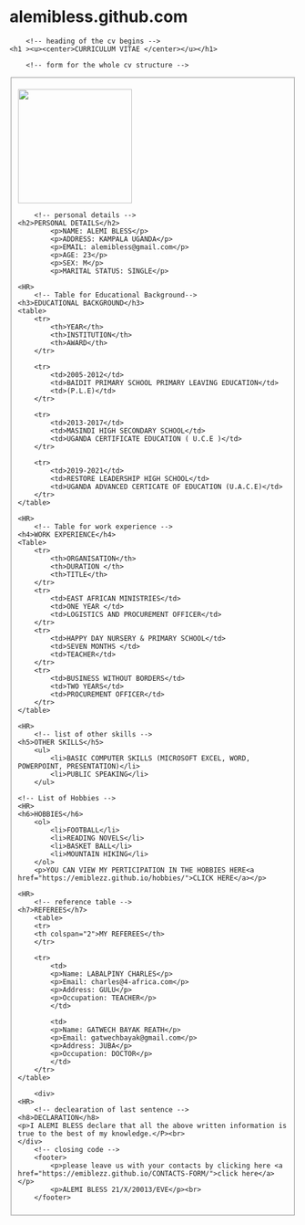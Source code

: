 # alemibless.github.com
<html>
<!-- the title of my website -->	
<head>
	<title>MY PERSONEL CV</title>
</head>
	
		<!-- heading of the cv begins -->
	<h1 ><u><center>CURRICULUM VITAE </center></u></h1>

		<!-- form for the whole cv structure -->
<body onmouseover=alert("Hello! welcome to my website. I believe great things are not made alone")>
<form>
	<fieldset>
		<!-- the frame for my picture -->

<img src="https://media-exp1.licdn.com/dms/image/C4E03AQFPTD7TZHE-cQ/profile-displayphoto-shrink_400_400/0/1660079051575?e=1665619200&v=beta&t=y4SZGnMa3Gw4tfjXHNm9AVqhXtwBIDH4wu2ZvFm8p7w"
height="200"
width="200" >

		<!-- personal details -->
	<h2>PERSONAL DETAILS</h2>
			<p>NAME: ALEMI BLESS</p>
			<p>ADDRESS: KAMPALA UGANDA</p>
			<p>EMAIL: alemibless@gmail.com</p>
			<p>AGE: 23</p>
			<p>SEX: M</p>
			<p>MARITAL STATUS: SINGLE</p>

	<HR>
		<!-- Table for Educational Background-->
	<h3>EDUCATIONAL BACKGROUND</h3>
	<table>
		<tr>
			<th>YEAR</th> 
			<th>INSTITUTION</th> 
			<th>AWARD</th>
		</tr>
		
		<tr>
			<td>2005-2012</td>
			<td>BAIDIT PRIMARY SCHOOL PRIMARY LEAVING EDUCATION</td>
			<td>(P.L.E)</td>
		</tr>

		<tr>
			<td>2013-2017</td> 
			<td>MASINDI HIGH SECONDARY SCHOOL</td> 
			<td>UGANDA CERTIFICATE EDUCATION ( U.C.E )</td>
		</tr>

		<tr>
			<td>2019-2021</td> 
			<td>RESTORE LEADERSHIP HIGH SCHOOL</td>
			<td>UGANDA ADVANCED CERTICATE OF EDUCATION (U.A.C.E)</td>
		</tr>
	</table>

	<HR>
		<!-- Table for work experience -->
	<h4>WORK EXPERIENCE</h4>
	<Table>
		<tr>
			<th>ORGANISATION</th>
			<th>DURATION </th> 
			<th>TITLE</th>
		</tr>
		<tr>
			<td>EAST AFRICAN MINISTRIES</td> 
			<td>ONE YEAR </td>
			<td>LOGISTICS AND PROCUREMENT OFFICER</td>
		</tr>
		<tr>
			<td>HAPPY DAY NURSERY & PRIMARY SCHOOL</td>
			<td>SEVEN MONTHS </td>
			<td>TEACHER</td>
		</tr>
		<tr>
			<td>BUSINESS WITHOUT BORDERS</td>
			<td>TWO YEARS</td>
			<td>PROCUREMENT OFFICER</td>
		</tr>
	</table>

	<HR>
		<!-- list of other skills -->
	<h5>OTHER SKILLS</h5>
		<ul>
			<li>BASIC COMPUTER SKILLS (MICROSOFT EXCEL, WORD, POWERPOINT, PRESENTATION)</li>
			<li>PUBLIC SPEAKING</li>
		</ul>

	<!-- List of Hobbies -->
	<HR>
	<h6>HOBBIES</h6>
		<ol>
			<li>FOOTBALL</li>
			<li>READING NOVELS</li>
			<li>BASKET BALL</li>
			<li>MOUNTAIN HIKING</li> 
		</ol>
		<p>YOU CAN VIEW MY PERTICIPATION IN THE HOBBIES HERE<a href="https://emiblezz.github.io/hobbies/">CLICK HERE</a></p>

	<HR>
		<!-- reference table -->
	<h7>REFEREES</h7> 
		<table>
		<tr>
		<th colspan="2">MY REFEREES</th>
		</tr>
		
		<tr>
			<td>
			<p>Name: LABALPINY CHARLES</p>
			<p>Email: charles@4-africa.com</p>
			<p>Address: GULU</p>
			<p>Occupation: TEACHER</p>
			</td>

			<td>
			<p>Name: GATWECH BAYAK REATH</p>
			<p>Email: gatwechbayak@gmail.com</p>
			<p>Address: JUBA</p>
			<p>Occupation: DOCTOR</p>
			</td>
		</tr>
	</table>
	
		<div>
	<HR>
		<!-- declearation of last sentence -->
	<h8>DECLARATION</h8>
	<p>I ALEMI BLESS declare that all the above written information is true to the best of my knowledge.</P><br>
	</div>
		<!-- closing code -->
		<footer>
			<p>please leave us with your contacts by clicking here <a href="https://emiblezz.github.io/CONTACTS-FORM/">click here</a></p>
			<p>ALEMI BLESS 21/X/20013/EVE</p><br>
		</footer>
<script>
     <button onclick="window.print()">PRINT AND SAVE</button>
     
</script>

</fieldset>
</form>
</body>		
</html>
